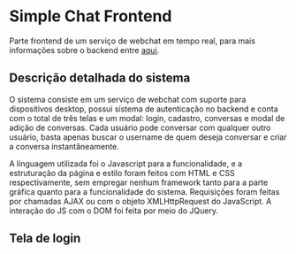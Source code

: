 # Simple Chat Frontend

Parte frontend de um serviço de webchat em tempo real, para mais informações sobre o backend entre [aqui](https://github.com/schmoellerIuri/APISimpleChat).

## Descrição detalhada do sistema

O sistema consiste em um serviço de webchat com suporte para dispositivos desktop, possui sistema de autenticação no backend e conta com o total de três telas e um modal: login, cadastro, conversas e modal de adição de conversas.
Cada usuário pode conversar com qualquer outro usuário, basta apenas buscar o username de quem deseja conversar e criar a conversa instantâneamente.

A linguagem utilizada foi o Javascript para a funcionalidade, e a estruturação da página e estilo foram feitos com HTML e CSS respectivamente, sem empregar nenhum framework tanto para a parte gráfica quanto para a funcionalidade do sistema.
Requisições foram feitas por chamadas AJAX ou com o objeto XMLHttpRequest do JavaScript. A interação do JS com o DOM foi feita por meio do JQuery.

## Tela de login
